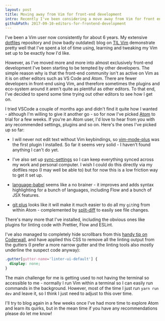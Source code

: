 ```yaml
---
layout: post
title: Moving away from Vim for front-end development
intro: Recently I've been considering a move away from Vim for front end development.
githubPath: 2017-09-10-editors-for-frontend-development
---
```


I've been a Vim user now consistently for about 6 years. My extensive [dotfiles][dotfiles] repository and (now badly outdated) blog on [TIL Vim][tilvim] demonstrate pretty well that I've spent a lot of time using, learning and tweaking my Vim set up to be exactly how I'd like.

However, as I've moved more and more into almost exclusively front-end development I've been starting to be tempted by other developers. The simple reason why is that the front-end community isn't as active on Vim as it is on other editors such as VS Code and Atom. There are fewer developers in front-end using Vim, and therefore sometimes the plugins and eco-system around it aren't quite as plentiful as other editors. To that end, I've decided to spend some time trying out other editors to see how I get on.

I tried VSCode a couple of months ago and didn't find it quite how I wanted - although I'm willing to give it another go - so for now I've picked [Atom][atom] to trial for a few weeks. If you're an Atom user, I'd love to hear from you with any recommended settings, plugins and so on. Here's the ones I've picked up so far:

* I will never not edit text without Vim keybindings, so [vim-mode-plus][vim-mode-plus] was the first plugin I installed. So far it seems very solid - I haven't found anything I can't do yet.

* I've also set up [sync-settings](https://atom.io/packages/sync-settings) so I can keep everything synced across my work and personal computer. I wish I could do this directly via my dotfiles repo (I may well be able to) but for now this is a low friction way to get it set up.

* [language-babel](https://atom.io/packages/language-babel) seems like a no brainer - it improves and adds syntax highlighting for a bunch of languages, including Flow and a bunch of JSX features.

* [git plus](https://atom.io/packages/git-plus) looks like it will make it much easier to do all my `git`ing from within Atom - complemented by [split-diff](https://atom.io/packages/split-diff) to easily see file changes.

There's many more that I've installed, including the obvious ones like plugins for linting code with Prettier, Flow and ESLint.

I've also managed to completely hide scrollbars from this [handy tip on Coderwall](https://coderwall.com/p/h_zpfa/hide-scrollbars-in-atom), and have applied this CSS to remove all the linting output from the gutters (I prefer a more narrow gutter and the linting tools also mostly underline the suspect code anyway):

```css
.gutter[gutter-name='linter-ui-default'] {
  display: none;
}
```

The main challenge for me is getting used to not having the terminal so accessible to me - normally I run Vim within a terminal so I can easily run commands in the background. However, most of the time I just run `yarn run dev` and leave it, so I think I just need to adjust to this over time.

I'll try to blog again in a few weeks once I've had more time to explore Atom and learn its quirks, but in the mean time if you have any recommendations please do let me know!

[dotfiles]: https://github.com/jackfranklin/dotfiles
[tilvim]: http://tilvim.com
[atom]: https://atom.io/
[vim-mode-plus]: https://github.com/t9md/atom-vim-mode-plus

